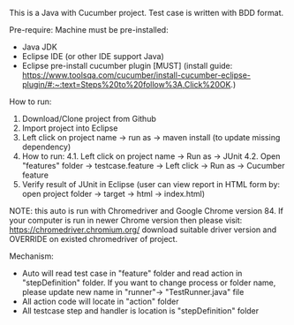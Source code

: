 This is a Java with Cucumber project. Test case is written with BDD format.

Pre-require:
Machine must be pre-installed:
- Java JDK
- Eclipse IDE (or other IDE support Java)
- Eclipse pre-install cucumber plugin [MUST] (install guide: https://www.toolsqa.com/cucumber/install-cucumber-eclipse-plugin/#:~:text=Steps%20to%20follow%3A,Click%20OK.)

How to run:
1. Download/Clone project from Github
2. Import project into Eclipse
3. Left click on project name -> run as -> maven install (to update missing dependency)
4. How to run:
  4.1. Left click on project name -> Run as -> JUnit
  4.2. Open "features" folder -> testcase.feature  -> Left click -> Run as -> Cucumber feature
5. Verify result of JUnit in Eclipse (user can view report in HTML form by: open project folder -> target -> html -> index.html)


NOTE: this auto is run with Chromedriver and Google Chrome version 84. If your computer is run in newer Chrome version then please visit: https://chromedriver.chromium.org/ download suitable driver version and OVERRIDE on existed chromedriver of project.


Mechanism: 
- Auto will read test case in "feature" folder and read action in "stepDefinition" folder. If you want to change process or folder name, please update new name in "runner"-> "TestRunner.java" file
- All action code will locate in "action" folder
- All testcase step and handler is location is "stepDefinition" folder

